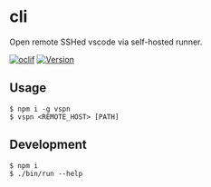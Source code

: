 # cli

Open remote SSHed vscode via self-hosted runner.

[![oclif](https://img.shields.io/badge/cli-oclif-brightgreen.svg)](https://oclif.io)
[![Version](https://img.shields.io/npm/v/vspn.svg)](https://npmjs.org/package/vspn)

## Usage

```sh-session
$ npm i -g vspn
$ vspn <REMOTE_HOST> [PATH]
```

## Development

```sh-session
$ npm i
$ ./bin/run --help
```
